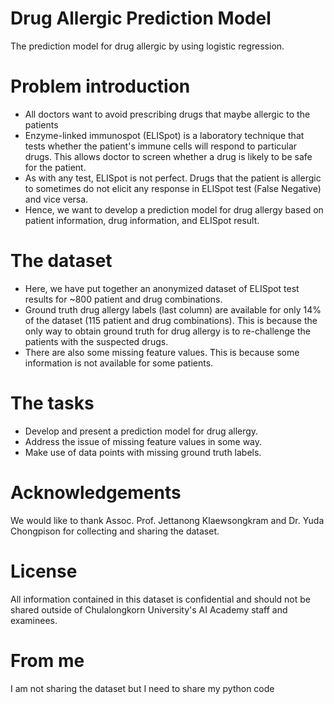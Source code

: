 # Drug Allergic Prediction Model
The prediction model for drug allergic by using logistic regression.

# Problem introduction
- All doctors want to avoid prescribing drugs that maybe allergic to the patients
- Enzyme-linked immunospot (ELISpot) is a laboratory technique that tests whether the patient's immune cells will respond to particular drugs. This allows doctor to screen whether a drug is likely to be safe for the patient.
- As with any test, ELISpot is not perfect. Drugs that the patient is allergic to sometimes do not elicit any response in ELISpot test (False Negative) and vice versa.
- Hence, we want to develop a prediction model for drug allergy based on patient information, drug information, and ELISpot result.

# The dataset
- Here, we have put together an anonymized dataset of ELISpot test results for ~800 patient and drug combinations.
- Ground truth drug allergy labels (last column) are available for only 14% of the dataset (115 patient and drug combinations). This is because the only way to obtain ground truth for drug allergy is to re-challenge the patients with the suspected drugs.
- There are also some missing feature values. This is because some information is not available for some patients.

# The tasks
- Develop and present a prediction model for drug allergy.
- Address the issue of missing feature values in some way.
- Make use of data points with missing ground truth labels.

# Acknowledgements

We would like to thank Assoc. Prof. Jettanong Klaewsongkram and Dr. Yuda Chongpison for collecting and sharing the dataset. 

# License

All information contained in this dataset is confidential and should not be shared outside of Chulalongkorn University's AI Academy staff and examinees.

# From me
I am not sharing the dataset but I need to share my python code
